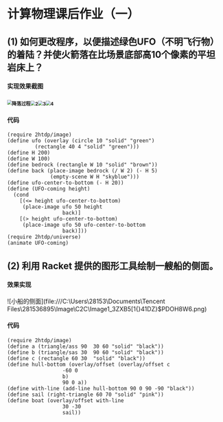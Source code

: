 # 计算物理课后作业（一）

## (1) 如何更改程序，以便描述绿色UFO（不明飞行物）的着陆？并使火箭落在比场景底部高10个像素的平坦岩床上？

#### 实现效果截图

### <img src="C:\Users\28153\Desktop\ufo降落\1.png" alt="降落过程" style="zoom: 67%;" /><img src="C:\Users\28153\Desktop\ufo降落\2.png" alt="2" style="zoom: 67%;" /><img src="C:\Users\28153\Desktop\ufo降落\3.png" alt="3" style="zoom: 67%;" /><img src="C:\Users\28153\Desktop\ufo降落\4.png" alt="4" style="zoom: 67%;" />

#### 代码

```racket
(require 2htdp/image)
(define ufo (overlay (circle 10 "solid" "green")
         (rectangle 40 4 "solid" "green")))
(define H 200)
(define W 100)
(define bedrock (rectangle W 10 "solid" "brown"))
(define back (place-image bedrock (/ W 2) (- H 5)
              (empty-scene W H "skyblue")))
(define ufo-center-to-bottom (- H 20))
(define (UFO-coming height)
  (cond
    [(<= height ufo-center-to-bottom)
     (place-image ufo 50 height
                  back)]
    [(> height ufo-center-to-bottom)
     (place-image ufo 50 ufo-center-to-bottom
                  back)]))
(require 2htdp/universe)
(animate UFO-coming)
```



## (2) 利用 Racket 提供的图形工具绘制一艘船的侧面。

#### 效果实现

![小船的侧面](file:///C:\Users\28153\Documents\Tencent Files\281536895\Image\C2C\Image1\_3ZXB5[1{}41DZ}$PDOH8W6.png)

#### 代码

```racket
(require 2htdp/image)
(define a (triangle/ass 90  30 60 "solid" "black"))
(define b (triangle/sas 30  90 60 "solid" "black"))
(define c (rectangle 60 30  "solid" "black"))
(define hull-bottom (overlay/offset (overlay/offset c
                  -60 0
                  b)
                  90 0 a))
(define with-line (add-line hull-bottom 90 0 90 -90 "black"))
(define sail (right-triangle 60 70 "solid" "pink"))
(define boat (overlay/offset with-line
                  30 -30
                  sail))

```

